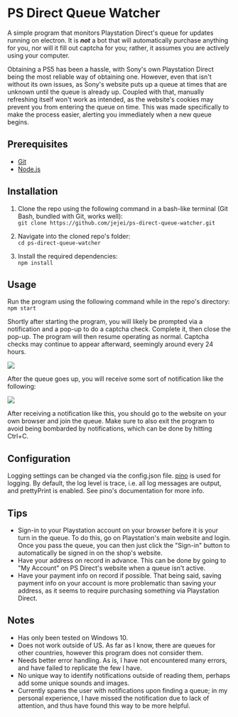 # PS Direct Queue Watcher
A simple program that monitors Playstation Direct's queue for updates running on electron. It is ***not*** a bot that will automatically purchase anything for you, nor will it fill out captcha for you; rather, it assumes you are actively using your computer.

Obtaining a PS5 has been a hassle, with Sony's own Playstation Direct being the most reliable way of obtaining one. However, even that isn't without its own issues, as Sony's website puts up a queue at times that are unknown until the queue is already up. Coupled with that, manually refreshing itself won't work as intended, as the website's cookies may prevent you from entering the queue on time. This was made specifically to make the process easier, alerting you immediately when a new queue begins.

## Prerequisites
* [Git](https://git-scm.com/downloads)
* [Node.js](https://nodejs.org)

## Installation
1. Clone the repo using the following command in a bash-like terminal (Git Bash, bundled with Git, works well):\
`git clone https://github.com/jejei/ps-direct-queue-watcher.git`

2. Navigate into the cloned repo's folder:\
`cd ps-direct-queue-watcher`

3. Install the required dependencies:\
`npm install`

## Usage
Run the program using the following command while in the repo's directory:\
`npm start`

Shortly after starting the program, you will likely be prompted via a notification and a pop-up to do a captcha check. Complete it, then close the pop-up. The program will then resume operating as normal. Captcha checks may continue to appear afterward, seemingly around every 24 hours.

![](https://i.imgur.com/xAcctmg.jpg)

After the queue goes up, you will receive some sort of notification like the following:

![](https://i.imgur.com/DkcRS3w.jpg)

After receiving a notification like this, you should go to the website on your own browser and join the queue. Make sure to also exit the program to avoid being bombarded by notifications, which can be done by hitting Ctrl+C.

## Configuration
Logging settings can be changed via the config.json file. [pino](https://github.com/pinojs/pino) is used for logging. By default, the log level is trace, i.e. all log messages are output, and prettyPrint is enabled. See pino's documentation for more info.

## Tips
* Sign-in to your Playstation account on your browser before it is your turn in the queue. To do this, go on Playstation's main website and login. Once you pass the queue, you can then just click the "Sign-in" button to automatically be signed in on the shop's website.
* Have your address on record in advance. This can be done by going to "My Account" on PS Direct's website when a queue isn't active.
* Have your payment info on record if possible. That being said, saving payment info on your account is more problematic than saving your address, as it seems to require purchasing something via Playstation Direct.

## Notes
* Has only been tested on Windows 10.
* Does not work outside of US. As far as I know, there are queues for other countries, however this program does not consider them.
* Needs better error handling. As is, I have not encountered many errors, and have failed to replicate the few I have.
* No unique way to identify notifications outside of reading them, perhaps add some unique sounds and images.
* Currently spams the user with notifications upon finding a queue; in my personal experience, I have missed the notification due to lack of attention, and thus have found this way to be more helpful.
